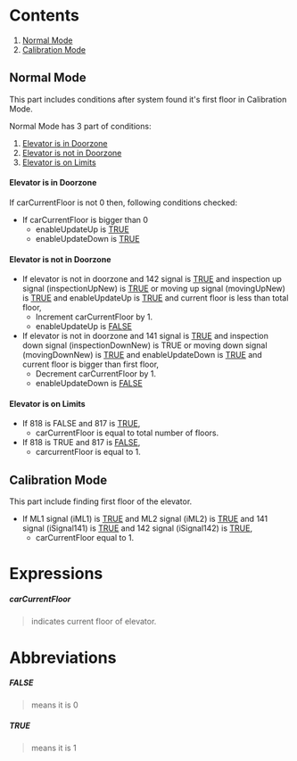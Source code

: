 # Contents

1. [Normal Mode](#normal-mode)
2. [Calibration Mode](#calibration-mode)

## Normal Mode

This part includes conditions after system found it's first floor in Calibration Mode.

Normal Mode has 3 part of conditions:
1. [Elevator is in Doorzone](#elevator-is-in-doorzone)
2. [Elevator is not in Doorzone](#elevator-is-not-in-doorzone)
3. [Elevator is on Limits](#elevator-is-on-limits)

#### Elevator is in Doorzone
If carCurrentFloor is not 0 then, following conditions checked:
- If carCurrentFloor is bigger than 0
	- enableUpdateUp is [TRUE](#true)
	- enableUpdateDown is [TRUE](#true)

#### Elevator is not in Doorzone
- If elevator is not in doorzone and 142 signal is [TRUE](#true) and inspection up signal (inspectionUpNew) is [TRUE](#true) or moving up signal (movingUpNew) is [TRUE](#true) and enableUpdateUp is [TRUE](#true) and current floor is less than total floor,
	 - Increment carCurrentFloor by 1.
	 - enableUpdateUp is [FALSE](#false)
- If elevator is not in doorzone and 141 signal is [TRUE](#true) and inspection down signal (inspectionDownNew) is TRUE or moving down signal (movingDownNew) is [TRUE](#true) and enableUpdateDown is [TRUE](#true) and current floor is bigger than first floor,
	- Decrement carCurrentFloor by 1.
	- enableUpdateDown is [FALSE](#false)

#### Elevator is on Limits
- If 818 is FALSE and 817 is [TRUE](#true),
	- carCurrentFloor is equal to total number of floors.
- If 818 is TRUE and 817 is [FALSE](#false),
	- carcurrentFloor is equal to 1.

## Calibration Mode

This part include finding first floor of the elevator.

- If ML1 signal (iML1) is [TRUE](#true) and ML2 signal (iML2) is [TRUE](#true) and 141 signal (iSignal141) is [TRUE](#true) and 142 signal (iSignal142) is [TRUE](#true),
	- carCurrentFloor equal to 1.

# Expressions

 ##### **carCurrentFloor**
 > indicates current floor of elevator.

# Abbreviations

 ##### **FALSE** 
 > means it is 0
 ##### **TRUE**
 > means it is 1
